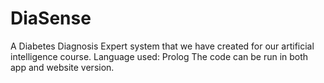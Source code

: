 # DiaSense
A Diabetes Diagnosis Expert system that we have created for our artificial intelligence course.
Language used: Prolog
The code can be run in both app and website version.
